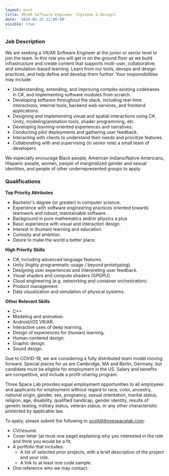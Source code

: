 ```yaml
---
layout: post
title: VR/AR Software Engineer (Systems & Design)
date: '2020-05-25 12:00:00'
visible: true
---
```


### **Job Description**

We are seeking a VR/AR Software Engineer at the junior or senior level to join the team.  In this role you will get in on the ground floor as we build infrastructure and create content that supports multi-user, collaborative, and simulation-based learning. Learn from our tools, devops and design practices, and help define and develop them further. Your responsibilities may include:

- Understanding, extending, and improving complex existing codebases in C#, and implementing software modules from scratch.
- Developing software throughout the stack, including real-time interactions, internal tools, backend web services, and frontend applications.
- Designing and implementing visual and spatial interactions using C#, Unity, modeling/animation tools, shader programming, etc.
- Developing learning-oriented experiences and narratives.
- Conducting pilot deployments and gathering user feedback.
- Interacting with clients to understand their needs and prioritize features.
- Collaborating with and supervising (in senior role) a small team of developers.

We especially encourage Black people, American Indians/Native Americans, Hispanic people, women, people of marginalized gender and sexual identities, and people of other underrepresented groups to apply.

### Qualifications

**Top Priority Attributes**

- Bachelor's degree (or greater) in computer science.
- Experience with software engineering practices oriented towards teamwork and robust, maintainable software.
- Background in pure mathematics and/or physics a plus
- Basic experience with visual and interaction design.
- Interest in (human) learning and education.
- Curiosity and ambition.
- Desire to make the world a better place.

**High Priority Skills**

- C#, including advanced language features.
- Unity (highly programmatic usage / beyond prototyping).
- Designing user experiences and interpreting user feedback.
- Visual shaders and compute shaders (GPGPU).
- Cloud engineering (e.g. networking and container orchestration).
- Product management.
- Data visualization and simulation of physical systems.

**Other Relevant Skills**

- C++
- Modeling and animation.
- Android/iOS VR/AR.
- Interactive uses of deep learning.
- Design of experiences for (human) learning.
- Human-centered design.
- Graphic design.
- Sound design.

Due to COVID-19, we are considering a fully distributed team model moving forward. Special places for us are Cambridge, MA and Berlin, Germany, but candidate must be eligible for employment in the US. Salary and benefits are competitive, and include a profit-sharing program.

Three Space Lab provides equal employment opportunities to all employees and applicants for employment without regard to race, color, ancestry, national origin, gender, sex, pregnancy, sexual orientation, marital status, religion, age, disability, qualified handicap, gender identity, results of genetic testing, military status, veteran status, or any other characteristic protected by applicable law.

To apply, please submit the following to [scott@threespacelab.com](mailto:scott@threespacelab.com):

- CV/resume.
- Cover letter (at most one page) explaining why you interested in the role and think you would be a fit.
- A portfolio that includes:
    - A list of selected prior projects, with a brief description of the project and your role.
    - A link to at least one code sample.
- One reference who we may contact.

